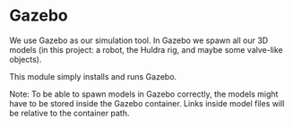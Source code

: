 # Gazebo

We use Gazebo as our simulation tool. In Gazebo we spawn all our 3D models (in this project: a robot, the Huldra rig, and maybe some valve-like objects).

This module simply installs and runs Gazebo.

Note: To be able to spawn models in Gazebo correctly, the models might have to be stored inside the Gazebo container. Links inside model files will be relative to the container path.